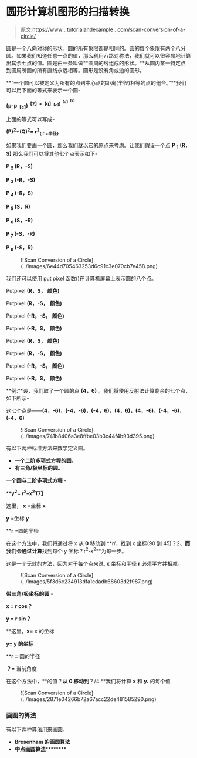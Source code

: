# 圆形计算机图形的扫描转换

> 原文:[https://www . tutorialandexample . com/scan-conversion-of-a-circle/](https://www.tutorialandexample.com/scan-conversion-of-a-circle/)

圆是一个八向对称的形状。圆的所有象限都是相同的。圆的每个象限有两个八分圆。如果我们知道任意一点的值，那么利用八路对称法，我们就可以很容易地计算出其余七点的值。圆是由一条叫做**圆周的线组成的形状。**从圆内某一特定点到圆周所画的所有直线永远相等。圆形是没有角或边的圆形。

**“一个圆可以被定义为所有的点到中心点的距离(半径)相等的点的组合。”**我们可以用下面的等式来表示一个圆-

**(p-p<sub>【c】</sub>)<sup>【2】+【q】<sub>【c】</sub>)<sup>【2】<sup>【2】</sup></sup></sup>**

上面的等式可以写成-

**(P)<sup>2</sup>+(Q)<sup>2</sup>= r<sup>2</sup><sub>{ r =半径}</sub>**

如果我们要画一个圆，那么我们就以它的原点来考虑。让我们假设一个点 **P** <sub>1</sub> **(R，S)** 那么我们可以将其他七个点表示如下-

**P <sub>2</sub> (R，-S)**

**P <sub>3</sub> (-R，-S)**

**P <sub>4</sub> (-R，S)**

**P <sub>5</sub> (S，R)**

**P <sub>6</sub> (S，-R)**

**P <sub>7</sub> (-S，-R)**

**P <sub>8</sub> (-S，R)**

<figure class="wp-block-image">![Scan Conversion of a Circle](../Images/6e44d705463253d6c91c3e070cb7e458.png)</figure>

我们还可以使用 put pixel 函数()在计算机屏幕上表示圆的八个点。

Putpixel **(R，S，** **颜色)**

Putpixel **(R，-S，** **颜色)**

Putpixel **(-R，-S，** **颜色)**

Putpixel **(-R，S，** **颜色)**

Putpixel **(R，S，** **颜色)**

Putpixel **(R，-S，** **颜色)**

Putpixel **(-R，-S，** **颜色)**

Putpixel **(-R，S，** **颜色)**

**例:**设，我们取了一个圆的点 **(4，6)** 。我们将使用反射法计算剩余的七个点，如下所示-

这七个点是——**(4，-6)，(-4，-6)，(-4，6)，(4，6)，(4，-6)，(-4，-6)，(-4，6)**

<figure class="wp-block-image">![Scan Conversion of a Circle](../Images/741b8406a3e8ffbe03b3c44f4b93d395.png)</figure>

有以下两种标准方法来数学定义圆。

*   **一个二阶多项式方程的圆。**
*   **有三角/极坐标的圆。**

**一个圆与二阶多项式方程** -

 ****y<sup>2</sup>= r<sup>2</sup>–x<sup>2</sup>T7】**

这里， **x** =坐标 **x**

**y** =坐标 **y**

 ****r** =圆的半径

在这个方法中，我们将通过将 x 从 **0** 移动到 **r/，找到 x 坐标(90 到 45)？2、**而我们会通过计算**找到每个 y 坐标？r<sup>2</sup>-x<sup>2</sup>**为每一步。

这是一个无效的方法，因为对于每个点来说, **x** 坐标和半径 **r** 必须平方并相减。

<figure class="wp-block-image">![Scan Conversion of a Circle](../Images/5f3d6c234913dfa1edadb68603d2f987.png)</figure>

**带三角/极坐标的圆** -

**x = r cos？**

**y = r sin？**

 **这里，**x**= x 的坐标

****y**= y 的坐标**

 ****r =** 圆的半径

**？=** 当前角度

在这个方法中，**的值？**从 0 移动到**？/4.**我们将计算 **x** 和 **y.** 的每个值

<figure class="wp-block-image">![Scan Conversion of a Circle](../Images/2871e04266b72a67acc22de481585290.png)</figure>

### 画圆的算法

有以下两种算法用来画圆。

*   **Bresenham 的画圆算法**
*   **中点画圆算法**********